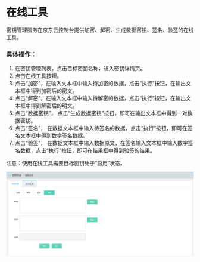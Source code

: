 # 在线工具

密钥管理服务在京东云控制台提供加密、解密、生成数据密钥、签名、验签的在线工具。

### 具体操作：
1. 在密钥管理列表，点击目标密钥名称，进入密钥详情页。
2. 点击在线工具按钮。
3. 点击“加密”，在输入文本框中输入待加密的数据，点击“执行”按钮，在输出文本框中得到加密后的密文。
4. 点击“解密”，在输入文本框中输入待解密的数据，点击“执行”按钮，在输出文本框中得到解密后的明文。
5. 点击“数据密钥”， 点击“生成数据密钥”按钮，即可在输出文本框中得到一对数据密钥。
6. 点击“签名”， 在数据文本框中输入待签名的数据，点击“执行”按钮，即可在签名文本框中得到数字签名数据。
7. 点击“验签”， 在数据文本框中输入数据原文，在签名输入文本框中输入数字签名数据，点击“执行”按钮，即可在结果框中得到验签的结果。

注意：使用在线工具需要目标密钥处于“启用”状态。

![操作指南-在线加解密工具](/image/Key-Management-Service/Key-Management/在线加解密工具2.png)

